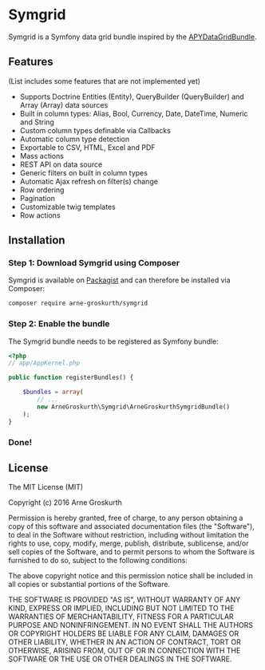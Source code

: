 
# Symgrid #

Symgrid is a Symfony data grid bundle inspired by the [APYDataGridBundle](https://github.com/APY/APYDataGridBundle).

## Features

(List includes some features that are not implemented yet)

- Supports Doctrine Entities (Entity), QueryBuilder (QueryBuilder) and Array (Array) data sources
- Built in column types: Alias, Bool, Currency, Date, DateTime, Numeric and String
- Custom column types definable via Callbacks
- Automatic column type detection
- Exportable to CSV, HTML, Excel and PDF
- Mass actions
- REST API on data source
- Generic filters on built in column types
- Automatic Ajax refresh on filter(s) change
- Row ordering
- Pagination
- Customizable twig templates
- Row actions


## Installation ##

### Step 1: Download Symgrid using Composer

Symgrid is available on [Packagist](https://packagist.org/packages/arne-groskurth/symgrid) and can therefore be installed via Composer:

```bash
composer require arne-groskurth/symgrid
```

### Step 2: Enable the bundle

The Symgrid bundle needs to be registered as Symfony bundle:

```php
<?php
// app/AppKernel.php

public function registerBundles() {

    $bundles = array(
        // ...
        new ArneGroskurth\Symgrid\ArneGroskurthSymgridBundle()
    );
}
```

### Done!

## License ##

The MIT License (MIT)

Copyright (c) 2016 Arne Groskurth

Permission is hereby granted, free of charge, to any person obtaining a copy of this software and associated documentation files (the "Software"), to deal in the Software without restriction, including without limitation the rights to use, copy, modify, merge, publish, distribute, sublicense, and/or sell copies of the Software, and to permit persons to whom the Software is furnished to do so, subject to the following conditions:

The above copyright notice and this permission notice shall be included in all copies or substantial portions of the Software.

THE SOFTWARE IS PROVIDED "AS IS", WITHOUT WARRANTY OF ANY KIND, EXPRESS OR IMPLIED, INCLUDING BUT NOT LIMITED TO THE WARRANTIES OF MERCHANTABILITY, FITNESS FOR A PARTICULAR PURPOSE AND NONINFRINGEMENT. IN NO EVENT SHALL THE AUTHORS OR COPYRIGHT HOLDERS BE LIABLE FOR ANY CLAIM, DAMAGES OR OTHER LIABILITY, WHETHER IN AN ACTION OF CONTRACT, TORT OR OTHERWISE, ARISING FROM, OUT OF OR IN CONNECTION WITH THE SOFTWARE OR THE USE OR OTHER DEALINGS IN THE SOFTWARE.